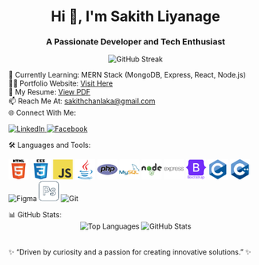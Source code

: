 <h1 align="center">Hi 👋, I'm Sakith Liyanage</h1> <h3 align="center">A Passionate Developer and Tech Enthusiast</h3> <p align="center"> <img src="https://github-readme-streak-stats.herokuapp.com/?user=sakithliyanage&theme=radical" alt="GitHub Streak" /> </p>

🌱 Currently Learning: MERN Stack (MongoDB, Express, React, Node.js)<br>
👨‍💻 Portfolio Website: <a href="https://sakithliyanage.github.io/sakithliyanage.com/">Visit Here</a><br>
📄 My Resume: <a href="https://sakithliyanage.github.io/sakithliyanage.com/img/resume.pdf">View PDF</a><br>
📫 Reach Me At: sakithchanlaka@gmail.com<br>
🌐 Connect With Me:
<p> <a href="https://linkedin.com/in/sakithchanlaka" target="_blank"> <img src="https://img.shields.io/badge/-LinkedIn-blue?style=for-the-badge&logo=linkedin" alt="LinkedIn" /> </a> <a href="https://fb.com/sakithchanlaka" target="_blank"> <img src="https://img.shields.io/badge/-Facebook-blue?style=for-the-badge&logo=facebook" alt="Facebook" /> </a> </p>
🛠️ Languages and Tools:
<p> <img src="https://raw.githubusercontent.com/devicons/devicon/master/icons/html5/html5-original-wordmark.svg" alt="HTML5" width="40" height="40"/> <img src="https://raw.githubusercontent.com/devicons/devicon/master/icons/css3/css3-original-wordmark.svg" alt="CSS3" width="40" height="40"/> <img src="https://raw.githubusercontent.com/devicons/devicon/master/icons/javascript/javascript-original.svg" alt="JavaScript" width="40" height="40"/> <img src="https://raw.githubusercontent.com/devicons/devicon/master/icons/java/java-original.svg" alt="Java" width="40" height="40"/> <img src="https://raw.githubusercontent.com/devicons/devicon/master/icons/php/php-original.svg" alt="PHP" width="40" height="40"/> <img src="https://raw.githubusercontent.com/devicons/devicon/master/icons/mysql/mysql-original-wordmark.svg" alt="MySQL" width="40" height="40"/> <img src="https://raw.githubusercontent.com/devicons/devicon/master/icons/nodejs/nodejs-original-wordmark.svg" alt="Node.js" width="40" height="40"/> <img src="https://raw.githubusercontent.com/devicons/devicon/master/icons/express/express-original-wordmark.svg" alt="Express.js" width="40" height="40"/> <img src="https://raw.githubusercontent.com/devicons/devicon/master/icons/bootstrap/bootstrap-plain-wordmark.svg" alt="Bootstrap" width="40" height="40"/> <img src="https://raw.githubusercontent.com/devicons/devicon/master/icons/c/c-original.svg" alt="C" width="40" height="40"/> <img src="https://raw.githubusercontent.com/devicons/devicon/master/icons/cplusplus/cplusplus-original.svg" alt="C++" width="40" height="40"/> <img src="https://www.vectorlogo.zone/logos/figma/figma-icon.svg" alt="Figma" width="40" height="40"/> <img src="https://raw.githubusercontent.com/devicons/devicon/master/icons/photoshop/photoshop-line.svg" alt="Photoshop" width="40" height="40"/> <img src="https://www.vectorlogo.zone/logos/git-scm/git-scm-icon.svg" alt="Git" width="40" height="40"/> </p>
📊 GitHub Stats:
<div align="center"> <img src="https://github-readme-stats.vercel.app/api/top-langs?username=sakithliyanage&show_icons=true&locale=en&layout=compact&theme=radical" alt="Top Languages" /> <img src="https://github-readme-stats.vercel.app/api?username=sakithliyanage&show_icons=true&locale=en&theme=radical" alt="GitHub Stats" /> </div>
<br><br>
✨ “Driven by curiosity and a passion for creating innovative solutions.” ✨
